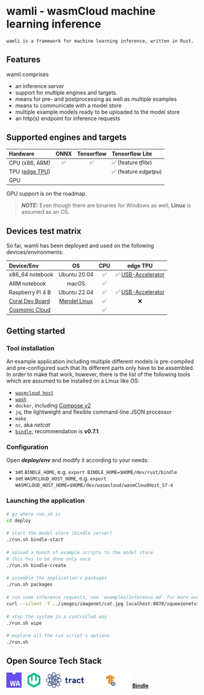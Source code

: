 # wamli - wasmCloud machine learning inference

~~~
wamli is a framework for machine learning inference, written in Rust.
~~~

## Features

wamli comprises
* an inference server 
* support for multiple engines and targets. 
* means for pre- and postprocessing as well as multiple examples
* means to communicate with a model store
* multiple example models ready to be uploaded to the model store
* an http(s) endpoint for inference requests

## Supported engines and targets

   Hardware                                            |    ONNX           |  Tensorflow       |  Tensorflow Lite        |
  :---------------                                     | :---------------: | :---------------: | :---------------        |
  CPU (x86, ARM)                                       | ✅                | ✅                |  ✅ (feature *tflite*)  |
  TPU ([edge TPU](https://coral.ai/docs/edgetpu/faq/)) |                   |                   |  ✅ (feature *edgetpu*) |
  GPU                                                  |                   |                   |                         |
  
GPU support is on the roadmap.

> **_NOTE:_**  Even though there are binaries for Windows as well, **Linux** is assumed as an OS.

## Devices test matrix

So far, wamli has been deployed and used on the following devices/environments:

   Device/Env                                                    |    OS                                                                            | CPU               |  edge TPU                                                            |
  :---------------                                               | :---------------:                                                                | :---------------: | :---------------:                                                    |
  x86_64 notebook                                                | Ubuntu 20.04                                                                     | ✅                |  ✅ [USB-Accelerator](https://coral.ai/docs/accelerator/get-started) |
  ARM notebook                                                   | macOS                                                                            | ✅                |                                                                      |
  Raspberry Pi 4 B                                               | Ubuntu 22.04                                                                     | ✅                |  ✅ [USB-Accelerator](https://coral.ai/docs/accelerator/get-started) |
  [Coral Dev Board](https://coral.ai/docs/dev-board/get-started/)| [Mendel Linux](https://coral.googlesource.com/docs/+/refs/heads/master/ReadMe.md)| ✅                |  :x:                                                                 |
  [Cosmonic Cloud](https://cosmonic.com/)                        |                                                                                  | ✅                |                                                                      |

## Getting started

### Tool installation

An example application including multiple different models is pre-compiled and pre-configured such that its different parts only have to be assembled. In order to make that work, however, there is the list of the following tools which are assumed to be installed on a Linux like OS:

* [`wasmcloud host`](https://wasmcloud.dev/overview/installation/manual-install/)
* [`wash`](https://wasmcloud.dev/overview/installation/)
* `docker`, including [Compose v2](https://docs.docker.com/compose/#installing-compose-v2)
* `jq`, the lightweight and flexible command-line JSON processor
* `make`
* `nc`, aka *netcat*
* [`bindle`](https://github.com/deislabs/bindle/tags), recommendation is __v0.7.1__

### Configuration

Open __*deploy/env*__ and modify it according to your needs:
* set `BINDLE_HOME`, e.g. `export BINDLE_HOME=$HOME/dev/rust/bindle`
* set `WASMCLOUD_HOST_HOME`, e.g. `export WASMCLOUD_HOST_HOME=$HOME/dev/wasmcloud/wasmCloudHost_57-4`

### Launching the application

```bash
# go where run.sh is
cd deploy

# start the model store (bindle server)
./run.sh bindle-start

# upload a bunch of example scripts to the model store
# this has to be done only once
./run.sh bindle-create

# assemble the application's packages
./run.sh packages

# run some inference requests, see `examples/inference.md` for more examples
curl --silent -T ../images/imagenet/cat.jpg localhost:8078/squeezenetv117/matches | jq

# stop the system in a controlled way
./run.sh wipe

# explore all the run script's options
./run.sh
```

## Open Source Tech Stack

[<img src="readme_files/webassembly_logo.png" alt="webassembly" height=40>](https://webassembly.org/)
[<img src="readme_files/wasmcloud_logo.png" alt="wasmcloud" height=40>](https://wasmcloud.dev/)
[<img src="readme_files/tract-horizontal-blue.png" alt="tract" height=40>](https://github.com/sonos/tract)
[<img src="readme_files/tflite.png" alt="tract" height=40>](https://www.tensorflow.org/lite)
[**Bindle**](https://github.com/deislabs/bindle)
